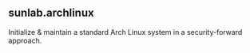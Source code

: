 ## sunlab.archlinux
Initialize & maintain a standard Arch Linux system in a security-forward approach.